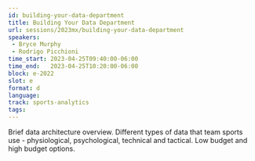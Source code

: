 ```yaml
---
id: building-your-data-department
title: Building Your Data Department
url: sessions/2023mx/building-your-data-department
speakers:
 - Bryce Murphy
 - Rodrigo Picchioni
time_start: 2023-04-25T09:40:00-06:00
time_end:   2023-04-25T10:20:00-06:00
block: e-2022
slot: e
format: d
language: 
track: sports-analytics
tags:
---
```


Brief data architecture overview. Different types of data that team sports use - physiological, psychological, technical and tactical. Low budget and high budget options.
